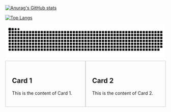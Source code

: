 [![Anurag's GitHub stats](https://github-readme-stats.vercel.app/api?username=ZhangMin1998&show_icons=true)](https://github.com/ZhangMin1998/github-readme-stats)

[![Top Langs](https://github-readme-stats.vercel.app/api/top-langs/?username=ZhangMin1998&layout=compact)](https://github.com/ZhangMin1998/github-readme-stats)

<picture>
  <source media="(prefers-color-scheme: dark)" srcset="https://raw.githubusercontent.com/ZhangMin1998/ZhangMin1998/output/github-contribution-grid-snake-dark.svg">
  <source media="(prefers-color-scheme: light)" srcset="https://raw.githubusercontent.com/ZhangMin1998/ZhangMin1998/output/github-contribution-grid-snake.svg">
  <img alt="github contribution grid snake animation" src="https://raw.githubusercontent.com/ZhangMin1998/ZhangMin1998/output/github-contribution-grid-snake.svg">
</picture>

<div style="display: flex; justify-content: space-between;">
  <div style="border: 1px solid #ccc; padding: 20px; width: 48%;">
    <!-- 第一个卡片的内容 -->
    <h2>Card 1</h2>
    <p>This is the content of Card 1.</p>
  </div>
  
  <div style="border: 1px solid #ccc; padding: 20px; width: 48%;">
    <!-- 第二个卡片的内容 -->
    <h2>Card 2</h2>
    <p>This is the content of Card 2.</p>
  </div>
</div>
